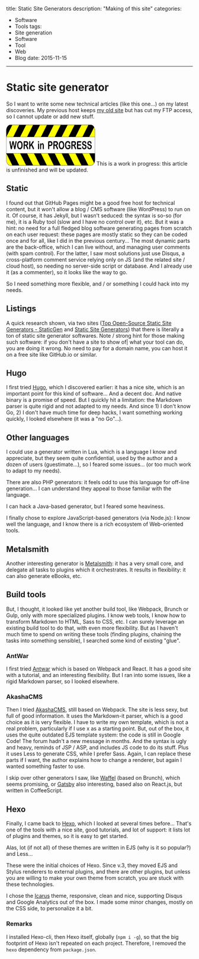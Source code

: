 title: Static Site Generators
description: "Making of this site"
categories:
- Software
- Tools
tags:
- Site generation
- Software
- Tool
- Web
- Blog
date: 2015-11-15
---

# Static site generator

So I want to write some new technical articles (like this one...) on my latest discoveries.
My previous host keeps [my old site](http://Phi.Lho.free.fr) but has cut my FTP access, so I cannot update or add new stuff.

<!-- more -->

<aside class="article-wip">
<img class="no-fancybox" src="/images/Work-in-Progress.svg" width=240 height=110 title="Work in Progress" alt="Work in Progress"/>
This is a work in progress: this article is unfinished and will be updated.
</aside>

## Static

I found out that GitHub Pages might be a good free host for technical content, but it won't allow a blog / CMS software (like WordPress) to run on it.
Of course, it has Jekyll, but I wasn't seduced: the syntax is so-so (for me), it is a Ruby tool (slow and I have no control over it), etc.
But it was a hint: no need for a full fledged blog software generating pages from scratch on each user request: these pages are mostly static so they can be coded once and for all, like I did in the previous century...
The most dynamic parts are the back-office, which I can live without, and managing user comments (with spam control). For the latter, I saw most solutions just use Disqus, a cross-platform comment service relying only on JS (and the related site / cloud host), so needing no server-side script or database. And I already use it (as a commenter), so it looks like the way to go.

So I need something more flexible, and / or something I could hack into my needs.

## Listings

A quick research shown, via two sites ([Top Open-Source Static Site Generators - StaticGen](https://www.staticgen.com/) and [Static Site Generators](https://staticsitegenerators.net/)) that there is literally a ton of static site generator softwares.
Note / strong hint for those making such software: if you don't have a site to show of| what your tool can do, you are doing it wrong. No need to pay for a domain name, you can host it on a free site like GitHub.io or similar.

## Hugo

I first tried [Hugo](http://gohugo.io/), which I discovered earlier: it has a nice site, which is an important point for this kind of software... And a decent doc. And native binary is a promise of speed.
But I quickly hit a limitation: the Markdown parser is quite rigid and not adapted to my needs. And since 1) I don't know Go, 2) I don't have much time for deep hacks, I want something working quickly, I looked elsewhere (it was a "no Go"...).

## Other languages

I could use a generator written in Lua, which is a language I know and appreciate, but they seem quite confidential, used by the author and a dozen of users (guestimate...), so I feared some issues... (or too much work to adapt to my needs).

There are also PHP generators: it feels odd to use this language for off-line generation... I can understand they appeal to those familiar with the language.

I can hack a Java-based generator, but I feared some heaviness.

I finally chose to explore JavaScript-based generators (via Node.js): I know well the language, and I know there is a rich ecosystem of Web-oriented tools.

## Metalsmith

Another interesting generator is [Metalsmith](http://www.metalsmith.io/): it has a very small core, and delegate all tasks to plugins which it orchestrates. It results in flexibility: it can also generate eBooks, etc.

## Build tools

But, I thought, it looked like yet another build tool, like Webpack, Brunch or Gulp, only with more specialized plugins.
I know web tools, I know how to transform Markdown to HTML, Sass to CSS, etc. I can surely leverage an existing build tool to do that, with even more flexibility. But as I haven't much time to spend on writing these tools (finding plugins, chaining the tasks into something sensible), I searched some kind of existing "glue".

### AntWar

I first tried [Antwar](http://antwarjs.github.io/) which is based on Webpack and React.
It has a good site with a tutorial, and an interesting flexibility.
But I ran into some issues, like a rigid Markdown parser, so I looked elsewhere.

### AkashaCMS

Then I tried [AkashaCMS](http://akashacms.com/), still based on Webpack. The site is less sexy, but full of good information. It uses the Markdown-it parser, which is a good choice as it is very flexible.
I have to write my own template, which is not a real problem, particularly if I use x as a starting point.
But, out of the box, it uses the quite outdated EJS template system: the code is still in Google Code! The forum hadn't a new message in months. And the syntax is ugly and heavy, reminds of JSP / ASP, and includes JS code to do its stuff.
Plus it uses Less to generate CSS, while I prefer Sass.
Again, I can replace these parts if I want, the author explains how to change a renderer, but again I wanted something faster to use.

I skip over other generators I saw, like [Waffel](http://moonwave99.github.io/waffel/) (based on Brunch), which seems promising, or [Gatsby](https://github.com/gatsbyjs/gatsby) also interesting, based also on React.js, but written in CoffeeScript.

## Hexo

Finally, I came back to [Hexo](https://hexo.io/), which I looked at several times before...
That's one of the tools with a nice site, good tutorials, and lot of support: it lists lot of plugins and themes, so it is easy to get started.

Alas, lot (if not all) of these themes are written in EJS (why is it so popular?) and Less...

These were the initial choices of Hexo. Since v.3, they moved EJS and Stylus renderers to external plugins, and there are other plugins, but unless you are willing to make your own theme from scratch, you are stuck with these technologies.

I chose the [Icarus](http://blog.zhangruipeng.me/hexo-theme-icarus/) theme, responsive, clean and nice, supporting Disqus and Google Analytics out of the box.
I made some minor changes, mostly on the CSS side, to personalize it a bit.

### Remarks

I installed Hexo-cli, then Hexo itself, globally (`npm i -g`), so that the big footprint of Hexo isn't repeated on each project. Therefore, I removed the `hexo` dependency from `package.json`.
